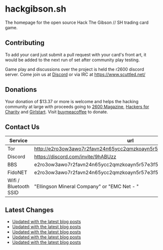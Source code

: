 # hackgibson.sh
The homepage for the open source Hack The Gibson // SH trading card game.


## Contributing

To add your card just submit a pull request with your card's front art, it would be added to the next run of set after community play testing.

Game play and discussions over the project is held the r2600 discord server. Come join us at [Discord](https://discord.com/invite/9hABUzz) or via IRC at https://www.scuttled.net/


## Donations

Your donation of $13.37 or more is welcome and helps the hacking community at large with proceeds going to [2600 Magazine](https://2600.com/), [Hackers for Charity](https://hackersforcharity.org) and [Girlstart](https://girlstart.org).  Visit [buymeacoffee](https://www.buymeacoffee.com/hackgibson.sh) to donate.


## Contact Us

Service | url
-|-
Tor | http://e2ro3ow3awo7r2favn24n65ycc2qmzkoayn5r57e3f56nvjwdcgg32ad.onion
Discord | https://discord.com/invite/9hABUzz
BBS | e2ro3ow3awo7r2favn24n65ycc2qmzkoayn5r57e3f56nvjwdcgg32ad.onion:23
FidoNET | e2ro3ow3awo7r2favn24n65ycc2qmzkoayn5r57e3f56nvjwdcgg32ad.onion:24554
Wifi / Bluetooth SSID | "Ellingson Mineral Company" or "EMC Net - <fidonet address>"

## Latest Changes
<!-- BLOG-POST-LIST:START -->
- [Updated with the latest blog posts](https://github.com/DFW2600/hackgibson.sh/commit/0171ed427a7d005c9789e070be9546d4b6a2c9c0)
- [Updated with the latest blog posts](https://github.com/DFW2600/hackgibson.sh/commit/474620d180b142daf49a5d392388ecd4f0c3fabd)
- [Updated with the latest blog posts](https://github.com/DFW2600/hackgibson.sh/commit/408fe7ee6b492ad8e7895818ad3e530f62cc56cd)
- [Updated with the latest blog posts](https://github.com/DFW2600/hackgibson.sh/commit/4d96ed5ee204d66c58a0a95cadf36fe2078cac17)
- [Updated with the latest blog posts](https://github.com/DFW2600/hackgibson.sh/commit/c7bbe74a7719fa5a43f49067fc7eee58520a2934)
<!-- BLOG-POST-LIST:END -->
